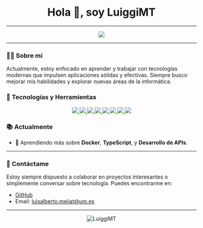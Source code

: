<h1 align="center">Hola 👋, soy LuiggiMT</h1>

---

<p align="center">
  <a href="https://github.com/LuiggiMT"><img src="https://img.shields.io/github/followers/LuiggiMT?label=Seguidores&style=social"></a>
</p>

---

### 👨‍💻 Sobre mí

Actualmente, estoy enfocado en aprender y trabajar con tecnologías modernas que impulsen aplicaciones sólidas y efectivas. Siempre busco mejorar mis habilidades y explorar nuevas áreas de la informática.

### 🚀 Tecnologías y Herramientas

<div align="center">
  <a href="https://developer.mozilla.org/es/docs/Web/JavaScript">
    <img src="https://img.shields.io/badge/JavaScript-F7DF1E?style=for-the-badge&logo=javascript&logoColor=black" />
  </a>
  <a href="https://nodejs.org/">
    <img src="https://img.shields.io/badge/Node.js-339933?style=for-the-badge&logo=nodedotjs&logoColor=white" />
  </a>
  <a href="https://reactnative.dev/">
    <img src="https://img.shields.io/badge/React_Native-20232A?style=for-the-badge&logo=react&logoColor=61DAFB" />
  </a>
  <a href="https://expressjs.com/">
    <img src="https://img.shields.io/badge/Express.js-404D59?style=for-the-badge" />
  </a>
  <a href="https://www.mongodb.com/">
    <img src="https://img.shields.io/badge/MongoDB-4EA94B?style=for-the-badge&logo=mongodb&logoColor=white" />
  </a>
  <a href="https://www.ruby-lang.org/">
    <img src="https://img.shields.io/badge/Ruby-CC342D?style=for-the-badge&logo=ruby&logoColor=white" />
  </a>
  <a href="https://en.wikipedia.org/wiki/C%2B%2B">
    <img src="https://img.shields.io/badge/C%2B%2B-00599C?style=for-the-badge&logo=cplusplus&logoColor=white" />
  </a>
  <a href="https://www.python.org/">
    <img src="https://img.shields.io/badge/Python-3776AB?style=for-the-badge&logo=python&logoColor=white" />
  </a>
</div>

### 📚 Actualmente

- 🌱 Aprendiendo más sobre **Docker**, **TypeScript**, y **Desarrollo de APIs**.

---

### 💬 Contáctame

Estoy siempre dispuesto a colaborar en proyectos interesantes o simplemente conversar sobre tecnología. Puedes encontrarme en:

- [GitHub](https://github.com/LuiggiMT)
- Email: [luisalberto.mejiat@um.es](mailto:luisalberto.mejiat@um.es)

---

<p align="center">
  <img src="https://komarev.com/ghpvc/?username=LuiggiMT&label=Visitas%20al%20perfil&color=0e75b6&style=flat" alt="LuiggiMT" />
</p>
